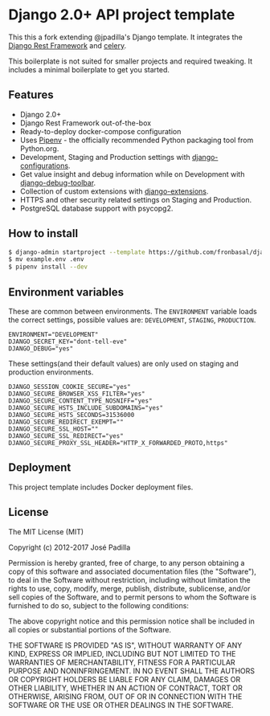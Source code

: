 # Django 2.0+ API project template

This this a fork extending @jpadilla's Django template. It integrates the [Django Rest Framework](https://www.django-rest-framework.org/) and [celery](https://celeryproject.org).

This boilerplate is not suited for smaller projects and required tweaking. It includes a minimal boilerplate to get you started.
## Features

- Django 2.0+
- Django Rest Framework out-of-the-box
- Ready-to-deploy docker-compose configuration
- Uses [Pipenv](https://github.com/kennethreitz/pipenv) - the officially recommended Python packaging tool from Python.org.
- Development, Staging and Production settings with [django-configurations](https://django-configurations.readthedocs.org).
- Get value insight and debug information while on Development with [django-debug-toolbar](https://django-debug-toolbar.readthedocs.org).
- Collection of custom extensions with [django-extensions](http://django-extensions.readthedocs.org).
- HTTPS and other security related settings on Staging and Production.
- PostgreSQL database support with psycopg2.

## How to install

```bash
$ django-admin startproject --template https://github.com/fronbasal/django-project-template/archive/master.zip --extension=py,md,env,yml,ini,sh project_name
$ mv example.env .env
$ pipenv install --dev
```

## Environment variables

These are common between environments. The `ENVIRONMENT` variable loads the correct settings, possible values are: `DEVELOPMENT`, `STAGING`, `PRODUCTION`.

```
ENVIRONMENT="DEVELOPMENT"
DJANGO_SECRET_KEY="dont-tell-eve"
DJANGO_DEBUG="yes"
```

These settings(and their default values) are only used on staging and production environments.

```
DJANGO_SESSION_COOKIE_SECURE="yes"
DJANGO_SECURE_BROWSER_XSS_FILTER="yes"
DJANGO_SECURE_CONTENT_TYPE_NOSNIFF="yes"
DJANGO_SECURE_HSTS_INCLUDE_SUBDOMAINS="yes"
DJANGO_SECURE_HSTS_SECONDS=31536000
DJANGO_SECURE_REDIRECT_EXEMPT=""
DJANGO_SECURE_SSL_HOST=""
DJANGO_SECURE_SSL_REDIRECT="yes"
DJANGO_SECURE_PROXY_SSL_HEADER="HTTP_X_FORWARDED_PROTO,https"
```

## Deployment

This project template includes Docker deployment files.

## License

The MIT License (MIT)

Copyright (c) 2012-2017 José Padilla

Permission is hereby granted, free of charge, to any person obtaining a copy of
this software and associated documentation files (the "Software"), to deal in
the Software without restriction, including without limitation the rights to
use, copy, modify, merge, publish, distribute, sublicense, and/or sell copies
of the Software, and to permit persons to whom the Software is furnished to do
so, subject to the following conditions:

The above copyright notice and this permission notice shall be included in all
copies or substantial portions of the Software.

THE SOFTWARE IS PROVIDED "AS IS", WITHOUT WARRANTY OF ANY KIND, EXPRESS OR
IMPLIED, INCLUDING BUT NOT LIMITED TO THE WARRANTIES OF MERCHANTABILITY,
FITNESS FOR A PARTICULAR PURPOSE AND NONINFRINGEMENT. IN NO EVENT SHALL THE
AUTHORS OR COPYRIGHT HOLDERS BE LIABLE FOR ANY CLAIM, DAMAGES OR OTHER
LIABILITY, WHETHER IN AN ACTION OF CONTRACT, TORT OR OTHERWISE, ARISING FROM,
OUT OF OR IN CONNECTION WITH THE SOFTWARE OR THE USE OR OTHER DEALINGS IN THE
SOFTWARE.
